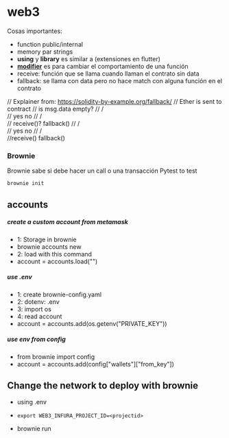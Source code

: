 # web3

Cosas importantes:

- function <name> public/internal
- memory par strings
- **using** y **library** es similar a (extensiones en flutter)
- [**modifier**][modifier] es para cambiar el comportamiento de una función
- receive: función que se llama cuando llaman el contrato sin data
- fallback: se llama con data pero no hace match con alguna función en el contrato

// Explainer from: https://solidity-by-example.org/fallback/
// Ether is sent to contract
// is msg.data empty?
// / \
// yes no
// / \
// receive()? fallback()
// / \
// yes no
// / \
//receive() fallback()

### Brownie

Brownie sabe si debe hacer un call o una transacción
Pytest to test

`brownie init`

## accounts

##### create a custom account from metamask

- 1: Storage in brownie
- brownie accounts new <name>
- 2: load with this command
- account = accounts.load("<name>")

##### use .env

- 1: create brownie-config.yaml
- 2: dotenv: .env
- 3: import os
- 4: read account
- account = accounts.add(os.getenv("PRIVATE_KEY"))

##### use env from config

- from brownie import config
- account = accounts.add(config["wallets"]["from_key"])

## Change the network to deploy with brownie

- using .env

* `export WEB3_INFURA_PROJECT_ID=<projectid>`

- brownie run <script> --network <network>

### brownie console

Podemos usar la mayor cantidad de cosas en la consola

[//]: #
[modifier]: https://medium.com/coinmonks/solidity-tutorial-all-about-modifiers-a86cf81c14cb

### Add network to brownie

brownie networks add Ethereum ganache-local host=http://127.0.0.1:7545 chainid=1337
Crear cuenta en Alchemist to fork
brownie networks add development mainnet-fork-dev host=http://127.0.0.1 fork='https://mainnet.infura.io/v3/$WEB3_INFURA_PROJECT_D' accounts=10 mnemonic=brownie port=8545
